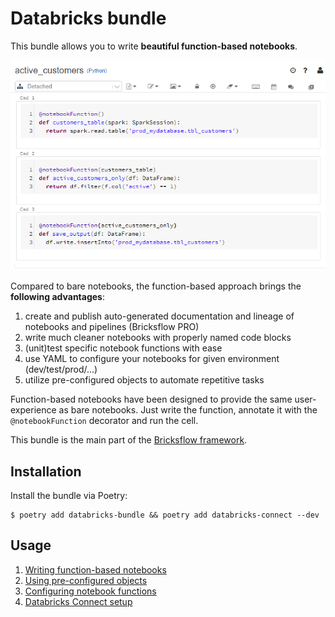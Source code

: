 # Databricks bundle

This bundle allows you to write **beautiful function-based notebooks**.

![alt text](./docs/notebook-functions.png "Databricks function-based notebook example")

Compared to bare notebooks, the function-based approach brings the **following advantages**: 

1. create and publish auto-generated documentation and lineage of notebooks and pipelines (Bricksflow PRO) 
1. write much cleaner notebooks with properly named code blocks
1. (unit)test specific notebook functions with ease
1. use YAML to configure your notebooks for given environment (dev/test/prod/...)
1. utilize pre-configured objects to automate repetitive tasks

Function-based notebooks have been designed to provide the same user-experience as bare notebooks.
Just write the function, annotate it with the `@notebookFunction` decorator and run the cell.

This bundle is the main part of the [Bricksflow framework](https://github.com/bricksflow/bricksflow).

## Installation

Install the bundle via Poetry:

```
$ poetry add databricks-bundle && poetry add databricks-connect --dev
```

## Usage

1. [Writing function-based notebooks](docs/notebook-functions.md)
1. [Using pre-configured objects](docs/dependencies.md)
1. [Configuring notebook functions](docs/configuration.md)
1. [Databricks Connect setup](docs/databricks-connect.md)
